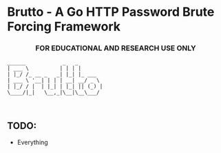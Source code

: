 # Brutto - A Go HTTP Password Brute Forcing Framework
### <center>FOR EDUCATIONAL AND RESEARCH USE ONLY</center>  

```
______            _   _        
| ___ \          | | | |       
| |_/ /_ __ _   _| |_| |_ ___  
| ___ \ '__| | | | __| __/ _ \ 
| |_/ / |  | |_| | |_| || (_) |
\____/|_|   \__,_|\__|\__\___/ 
                               
                               
```
## TODO:
  - Everything

